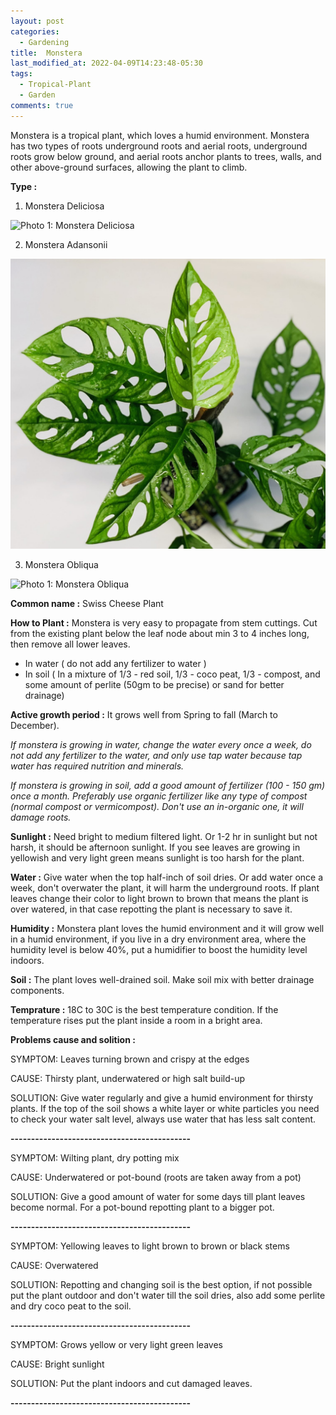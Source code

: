 ```yaml
---
layout: post
categories:
  - Gardening
title:  Monstera
last_modified_at: 2022-04-09T14:23:48-05:30
tags:   
  - Tropical-Plant
  - Garden
comments: true
---
```


Monstera is a tropical plant, which loves a humid environment. Monstera has two types of roots underground roots and aerial roots, underground roots grow below ground, and aerial roots anchor plants to trees, walls, and other above-ground surfaces, allowing the plant to climb.

**Type :**

1) Monstera Deliciosa

![Photo 1: Monstera Deliciosa](/assets/deliciosa_3.jpeg)

2) Monstera Adansonii

![Photo 1: Monstera Adansonii](/assets/adansonii_1.jpeg)

3) Monstera Obliqua

![Photo 1: Monstera Obliqua](/assets/obliqua_3.jpeg)

	
**Common name :** Swiss Cheese Plant

**How to Plant :**
Monstera is very easy to propagate from stem cuttings. Cut from the existing plant below the leaf node about min 3 to 4 inches long, then remove all lower leaves.

 - In water ( do not add any fertilizer to water )
 - In soil ( In a mixture of 1/3 - red soil, 1/3 - coco peat, 1/3 - compost, and some amount of perlite (50gm to be precise) or sand for better drainage)

**Active growth period :** It grows well from Spring to fall (March to December).

*If monstera is growing in water, change the water every once a week, do not add any fertilizer to the water, and only use tap water because tap water has required nutrition and minerals.*

*If monstera is growing in soil, add a good amount of fertilizer (100 - 150 gm) once a month. Preferably use organic fertilizer like any type of compost (normal compost or vermicompost). Don't use an in-organic one, it will damage roots.*

**Sunlight :** Need bright to medium filtered light. Or 1-2 hr in sunlight but not harsh, it should be afternoon sunlight. If you see leaves are growing in yellowish and very light green means sunlight is too harsh for the plant.

**Water :** Give water when the top half-inch of soil dries. Or add water once a week, don't overwater the plant, it will harm the underground roots. If plant leaves change their color to light brown to brown that means the plant is over watered, in that case repotting the plant is necessary to save it.

**Humidity :** Monstera plant loves the humid environment and it will grow well in a humid environment, if you live in a dry environment area, where the humidity level is below 40%, put a humidifier to boost the humidity level indoors.

**Soil :** The plant loves well-drained soil. Make soil mix with better drainage components.

**Temprature :** 18C to 30C is the best temperature condition. If the temperature rises put the plant inside a room in a bright area.

**Problems cause and solition :**

SYMPTOM: Leaves turning brown and crispy at the edges

CAUSE: Thirsty plant, underwatered or high salt build-up

SOLUTION: Give water regularly and give a humid environment for thirsty plants. If the top of the soil shows a white layer or white particles you need to check your water salt level, always use water that has less salt content.

**--------------------------------------------**

SYMPTOM: Wilting plant, dry potting mix

CAUSE: Underwatered or pot-bound (roots are taken away from a pot)

SOLUTION: Give a good amount of water for some days till plant leaves become normal. For a pot-bound repotting plant to a bigger pot.

**--------------------------------------------**

SYMPTOM: Yellowing leaves to light brown to brown or black stems

CAUSE: Overwatered

SOLUTION: Repotting and changing soil is the best option, if not possible put the plant outdoor and don't water till the soil dries, also add some perlite and dry coco peat to the soil.

**--------------------------------------------**

SYMPTOM: Grows yellow or very light green leaves

CAUSE: Bright sunlight

SOLUTION: Put the plant indoors and cut damaged leaves.

**--------------------------------------------**